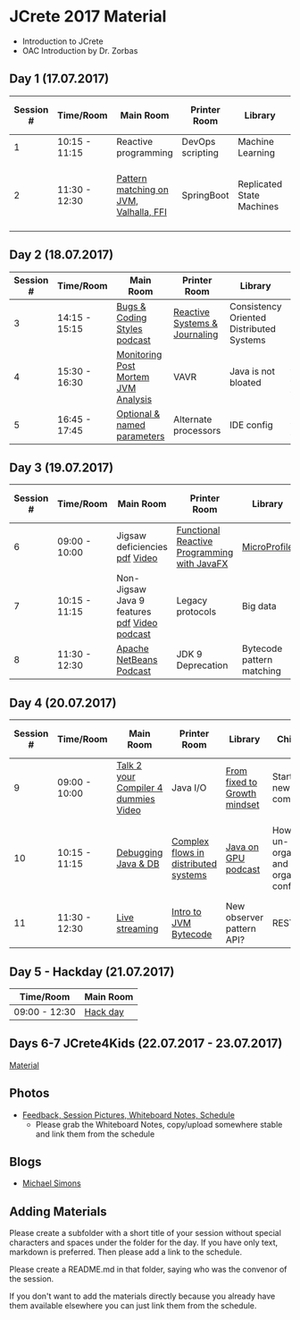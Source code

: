 # JCrete 2017 Material

* Introduction to JCrete
* OAC Introduction by Dr. Zorbas

## Day 1 (17.07.2017)

| Session # | Time/Room    | Main Room      | Printer Room   | Library       | Chimney   | Scary Room | Hidden Room | Internet Room | Restaurant | Under The Vines |
| ------------- | -------------| ------------- | -------------   | ------------- | ----------| ---------- | ----------- | ------------- | ---------- | --------------- |
| 1 | 10:15 - 11:15| Reactive programming  | DevOps scripting  | Machine Learning | Writers Roundable  | Jenkins pipelines  | Java EE Future? | [Microservices](http://podcasts.jcrete.org/?name=2017-08-03_session_1__microservices.mp3)
| 2 | 11:30 - 12:30| [Pattern matching on JVM, Valhalla, FFI](https://www.pscp.tv/_nighthacking/1OyKArPggpqGb)  |  SpringBoot  | Replicated State Machines  | Async I/O  | JVM troubleshooting  | [How to write "Self Healing" code](Day1/Session2/Self_Healing) [podcast](http://podcasts.jcrete.org/?name=2017-08-03_session_2__how_to_write_self_healing_code.mp3) | [Code Reviews](Day1/Session2/Code_Review) | [Remote Working](Day1/Session2/RemoteWorking) | 

## Day 2 (18.07.2017)

| Session # | Time/Room    | Main Room     | Printer Room   | Library       | Chimney   | Scary Room | Hidden Room | Internet Room | Restaurant | Under The Vines |
| ------------- | -------------| ------------- | -------------  | ------------- | ----------| ---------- | ----------- | ------------- | ---------- | --------------- |
| 3 | 14:15 - 15:15| [Bugs & Coding Styles](Day2/Session1/Coding_Style) [podcast](http://podcasts.jcrete.org/?name=2017-08-04_session_3__bugs_and_coding_styles.mp3) | [Reactive Systems & Journaling](http://podcasts.jcrete.org/?name=2017-07-29_session_3__reactive_systems__journaling_-_daniel_shaya.mp3) | Consistency Oriented Distributed Systems | Serverless Java | [DB architecture internals](http://podcasts.jcrete.org/?name=2017-08-03_session_3__db_architecture_internals.mp3) | CRDT | [JMM Data visibility explained](http://podcasts.jcrete.org/?name=2017-08-03_session_3__jmm_data_visibility_explained.mp3) | [Unit test generation](Day2/Session1/TestGeneration_MutationTesting) | Self PR |
| 4 | 15:30 - 16:30| [Monitoring Post Mortem JVM Analysis](https://www.pscp.tv/_nighthacking/1lDxLkZEjOaJm) | VAVR | Java is not bloated | [Java support for DSLs](Day2/Session2/DSLs) | Microservices frameworks | [Skip staging?](Day2/Session2/Staging) | | Dynamic Languages Speed | Contributing to Open Source
| 5 | 16:45 - 17:45| [Optional & named parameters](https://www.pscp.tv/_nighthacking/1MYGNXbQeDRxw) | Alternate processors | IDE config | [Annotation processing](Day2/Session3/Annotation) | [JVM internals](Day2/Session3/JVMInternals) [podcast](http://podcasts.jcrete.org/?name=2017-08-03_session_5__jvm_internals.mp3) | Repo layout | [Event-storming](Day2/Session3/Event_Storming) | [Health, stress burnout](Day2/Session3/Health)|

## Day 3 (19.07.2017)

| Session # | Time/Room    | Main Room     | Printer Room   | Library       | Chimney   | Scary Room | Hidden Room | Internet Room | Restaurant | Under The Vines |
| ------------- | -------------| ------------- | -------------  | ------------- | ----------| ---------- | ----------- | ------------- | ---------- | --------------- |
| 6 | 09:00 - 10:00| Jigsaw deficiencies [pdf](Day3/Session1/Java_9_Jigsaw_Deficiencies.pdf) [Video](https://www.pscp.tv/_nighthacking/1yoKMpNBpXwxQ)| [Functional Reactive Programming with JavaFX](http://podcasts.jcrete.org/?name=2017-07-30_session_6__functional_reactive_programming_with_javafx_-_michael_heinrichs.mp3) | [MicroProfile](Day3/Session1/MicroProfile/README.md) | Getting from fixed to growth | [Emotional processing](http://podcasts.jcrete.org/?name=2017-07-29_session_6__emotional_processing_-_cliff_click.mp3) | JShell | [Java 4 Kids](Day3/Session1/Programming_for_Kids/) | Kotlin | - |
| 7 | 10:15 - 11:15| Non-Jigsaw Java 9 features [pdf](Day3/Session2/Overview_of_Java_9_Features.pdf) [Video](https://www.pscp.tv/_nighthacking/1kvJpjNQMeVKE) [podcast](http://podcasts.jcrete.org/?name=2017-08-03_session_7__non-jigsaw_java_9_features.mp3) | Legacy protocols | Big data |  All about space with Sven | [Annotation-driven development](http://podcasts.jcrete.org/?name=2017-07-29_session_7__annotation_driven_development_-_asaf_mesika.mp3) | Java & NoSQL | Desktop Java | [Java & Docker Alignment](Day3/Session2/Java-Docker-Alignment/README.md) | - |
| 8 | 11:30 - 12:30| [Apache NetBeans](https://www.pscp.tv/_nighthacking/1vOxwOnOpOrxB) [Podcast](http://podcasts.jcrete.org/?name=2017-08-03_session_8__apache_netbeans.mp3) | JDK 9 Deprecation | Bytecode pattern matching | Are you still in JS denial? | G1 tuning | - | Frameworks & Tools | [Exception & Error Handling](Day3/Session3/Exception_handling/) | - |

## Day 4 (20.07.2017)

| Session # | Time/Room    | Main Room     | Printer Room   | Library       | Chimney   | Scary Room | Hidden Room | Internet Room | Restaurant | Under The Vines |
| ------------- | -------------| ------------- | -------------  | ------------- | ----------| ---------- | ----------- | ------------- | ---------- | --------------- |
| 9 | 09:00 - 10:00| [Talk 2 your Compiler 4 dummies](https://www.slideshare.net/jjfumero/justintime-gpu-compilation-for-interpreted-languages-with-partial-evaluation) [Video](https://www.pscp.tv/w/1lPJqwNbmjPKb) | Java I/O | [From fixed to Growth mindset](http://podcasts.jcrete.org/?name=2017-07-30_session_10__.mp3) | Starting a new company | Benchmarks | [ORM](Day4/Session1/ORM) | [Personal Identifiable Information (PII)](Day4/Session1/PII) | [Fast File Transfer using Raspberry Pi JVM?](Day4/Session1/FastFileRPi)|       
| 10 | 10:15 - 11:15| [Debugging Java & DB](https://www.pscp.tv/w/1lPJqwNbmjPKb) | [Complex flows in distributed systems](Day4/Session2/EventFlow) | [Java on GPU](Day4/Session2/GPU) [podcast](http://podcasts.jcrete.org/?name=2017-07-31_session_10__javaongpu.mp3) | How to un-organize and organized conference | [Integration testing best practices](Day4/Session2/IntegrationTesting) | Mockito | Infrastructure Options | [Human Interactive Protocol](Day4/Session2/HumanInteractiveProtocol/) & [Developing with Purpose](Day4/Session2/DevelopingWithPurpose) [podcast](http://podcasts.jcrete.org/?name=2017-07-31_session_10__developing_with_purpose_and_human_interaction_protocol_-_kon_soulianidis_and_kees_jan_koster.mp3)|      
| 11 | 11:30 - 12:30| [Live streaming](https://www.pscp.tv/w/1MnxnmBDolMJO) | [Intro to JVM Bytecode](Day4/Session3/JVMBytecode) | New observer pattern API? | REST APIs | [RUST language](http://podcasts.jcrete.org/?name=2017-07-30_session_11__rust_language.mp3) | Java class reloading | [UI Testing](Day4/Session3/UITesting) | [Testing distributed systems](Day4/Session3/TestingDistributedSystems) |

## Day 5 - Hackday (21.07.2017)
| Time/Room    | Main Room     | 
| -------------| ------------- | 
| 09:00 - 12:30| [Hack day](Day5) |

## Days 6-7 JCrete4Kids (22.07.2017 - 23.07.2017)
[Material](JCrete4Kids)

## Photos

* [Feedback, Session Pictures, Whiteboard Notes, Schedule](https://www.dropbox.com/sh/kpyw1xirctniwmo/AADb4GLEkKEStgbRwVALepkIa?dl=0)
    * Please grab the Whiteboard Notes, copy/upload somewhere stable and link them from the schedule

## Blogs

* [Michael Simons](https://dailyfratze.de/michael/travelDiary/2017/07/13/jcrete-2017)


## Adding Materials

Please create a subfolder with a short title of your session without special characters and spaces under the folder for the day. If you have only text, markdown is preferred. Then please add a link to the schedule.

Please create a README.md in that folder, saying who was the convenor of the session.

If you don't want to add the materials directly because you already have them available elsewhere you can just link them from the schedule.
